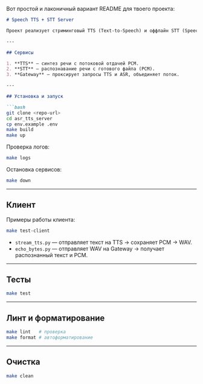 Вот простой и лаконичный вариант README для твоего проекта:

````markdown
# Speech TTS + STT Server

Проект реализует стриминговый TTS (Text-to-Speech) и оффлайн STT (Speech-to-Text) с помощью Python, FastAPI и Docker.  

---

## Сервисы

1. **TTS** — синтез речи с потоковой отдачей PCM.  
2. **STT** — распознавание речи с готового файла (PCM).  
3. **Gateway** — проксирует запросы TTS и ASR, объединяет поток.  

---

## Установка и запуск

```bash
git clone <repo-url>
cd asr_tts_server
cp env.example .env
make build
make up
````

Проверка логов:

```bash
make logs
```

Остановка сервисов:

```bash
make down
```

---

## Клиент

Примеры работы клиента:

```bash
make test-client
```

* `stream_tts.py` — отправляет текст на TTS → сохраняет PCM → WAV.
* `echo_bytes.py` — отправляет WAV на Gateway → получает распознанный текст и PCM.

---

## Тесты

```bash
make test
```

---

## Линт и форматирование

```bash
make lint   # проверка
make format # автоформатирование
```

---

## Очистка

```bash
make clean
```